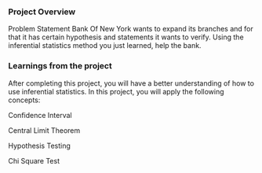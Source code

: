 ### Project Overview

 Problem Statement
Bank Of New York wants to expand its branches and for that it has certain hypothesis and statements it wants to verify. Using the inferential statistics method you just learned, help the bank.


### Learnings from the project

 After completing this project, you will have a better understanding of how to use inferential statistics. In this project, you will apply the following concepts:

Confidence Interval

Central Limit Theorem

Hypothesis Testing

Chi Square Test


